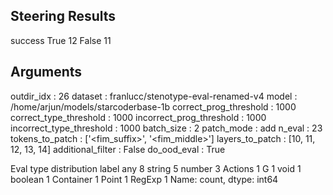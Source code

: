 ## Steering Results
success
True     12
False    11
## Arguments
outdir_idx : 26
dataset : franlucc/stenotype-eval-renamed-v4
model : /home/arjun/models/starcoderbase-1b
correct_prog_threshold : 1000
correct_type_threshold : 1000
incorrect_prog_threshold : 1000
incorrect_type_threshold : 1000
batch_size : 2
patch_mode : add
n_eval : 23
tokens_to_patch : ['<fim_suffix>', '<fim_middle>']
layers_to_patch : [10, 11, 12, 13, 14]
additional_filter : False
do_ood_eval : True

Eval type distribution
label
any          8
string       5
number       3
Actions      1
G            1
void         1
boolean      1
Container    1
Point        1
RegExp       1
Name: count, dtype: int64